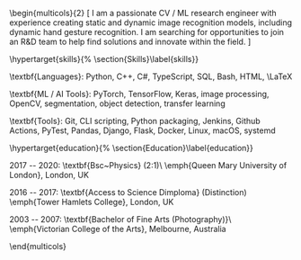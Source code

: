 \begin{multicols}{2}
[
I am a passionate CV / ML research engineer with experience creating static and dynamic image recognition models, including dynamic hand gesture recognition. I am searching for opportunities to join an R\&D team to help find solutions and innovate within the field.
]

\hypertarget{skills}{%
\section{Skills}\label{skills}}

\textbf{Languages}:  Python, C++, C\#, TypeScript, SQL, Bash, HTML, \LaTeX

\textbf{ML / AI Tools}: PyTorch, TensorFlow, Keras, image processing, OpenCV, segmentation, object detection, transfer learning

\textbf{Tools}: Git, CLI scripting, Python packaging, Jenkins, Github Actions, PyTest, Pandas, Django, Flask, Docker, Linux, macOS, systemd

\hypertarget{education}{%
\section{Education}\label{education}}

2017 -- 2020: \textbf{Bsc~Physics} (2:1)\\
\emph{Queen Mary University of London}, London, UK

2016 -- 2017: \textbf{Access to Science Dimploma} (Distinction) \emph{Tower Hamlets College}, London, UK

2003 -- 2007: \textbf{Bachelor of Fine Arts (Photography)}\\
\emph{Victorian College of the Arts}, Melbourne, Australia

\end{multicols}
